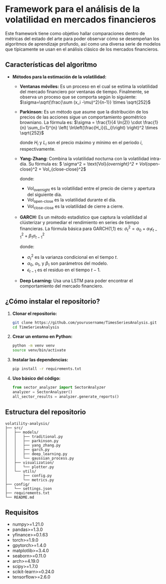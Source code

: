 # Framework para el análisis de la volatilidad en mercados financieros

Este framework tiene como objetivo hallar comparaciones dentro de métricas del estado del arte para poder observar cómo se desempeñan los algoritmos de aprendizaje profundo, así como una diversa serie de modelos que típicamente se usan en el análisis clásico de los mercados financieros.

## Características del algoritmo

* **Métodos para la estimación de la volatilidad:**
  - **Ventanas móviles:** Es un proceso en el cual se estima la volatilidad del mercado financiero por ventanas de tiempo. Finalmente, se observa un proceso que se comporta según lo siguiente:
    $\sigma=\sqrt{\frac{\sum (x_i -\mu)^2}{n-1}} \times \sqrt{252}$
  
  - **Parkinson:** Es un método que asume que la distribución de los precios de las acciones sigue un comportamiento geométrico browniano. La fórmula es:
    $\sigma = \frac{1}{4 \ln(2)} \cdot \frac{1}{n} \sum_{i=1}^{n} \left( \ln\left(\frac{H_i}{L_i}\right) \right)^2 \times \sqrt{252}$
  
    donde $H_i$ y $L_i$ son el precio máximo y mínimo en el periodo $i$, respectivamente.

  - **Yang-Zhang:** Combina la volatilidad nocturna con la volatilidad intra-día. Su fórmula es:
    $ \sigma^2 = \text{Vol}_{overnight}^2 + Vol_{open-close}^2 + Vol_{close-close}^2$

    donde:
    - $\text{Vol}_{\text{overnight}}$ es la volatilidad entre el precio de cierre y apertura del siguiente día.
    - $\text{Vol}_{\text{open-close}}$ es la volatilidad durante el día.
    - $\text{Vol}_{\text{close-close}}$ es la volatilidad de cierre a cierre.

  - **GARCH:** Es un método estadístico que captura la volatilidad al clústerizar y promediar el rendimiento en series de tiempo financieras. La fórmula básica para GARCH(1,1) es:
    $\sigma_t^2 = \alpha_0 + \alpha_1 \epsilon_{t-1}^2 + \beta_1 \sigma_{t-1}^2$

    donde:
    - $\sigma_t^2$ es la varianza condicional en el tiempo $t$.
    - $\alpha_0$, $\alpha_1$, y $\beta_1$ son parámetros del modelo.
    - $\epsilon_{t-1}$ es el residuo en el tiempo $t-1$.

  - **Deep Learning:** Usa una LSTM para poder encontrar el comportamiento del mercado financiero.

## ¿Cómo instalar el repositorio?

1. **Clonar el repositorio:**
   ```bash
   git clone https://github.com/yourusername/TimesSeriesAnalysis.git
   cd TimeSeriesAnalysis
   ```

2. **Crear un entorno en Python:**
   ```bash
   python -m venv venv
   source venv/bin/activate
   ```

3. **Instalar las dependencias:**
   ```bash
   pip install -r requirements.txt
   ```

4. **Uso básico del código:**
   ```python
   from sector_analyzer import SectorAnalyzer
   analyzer = SectorAnalyzer()
   all_sector_results = analyzer.generate_reports()
   ```

## Estructura del repositorio

```
volatility-analysis/
├── src/
│   ├── models/
│   │   ├── traditional.py
│   │   ├── parkinson.py
│   │   ├── yang_zhang.py
│   │   ├── garch.py
│   │   ├── deep_learning.py
│   │   └── gaussian_process.py
│   ├── visualization/
│   │   └── plotter.py
│   └── utils/
│       ├── config.py
│       └── metrics.py
├── config/
│   └── settings.json
├── requirements.txt
└── README.md
```

## Requisitos

* numpy>=1.21.0
* pandas>=1.3.0
* yfinance>=0.1.63
* torch>=1.9.0
* gpytorch>=1.4.0
* matplotlib>=3.4.0
* seaborn>=0.11.0
* arch>=4.19.0
* scipy>=1.7.0
* scikit-learn>=0.24.0
* tensorflow>=2.6.0
